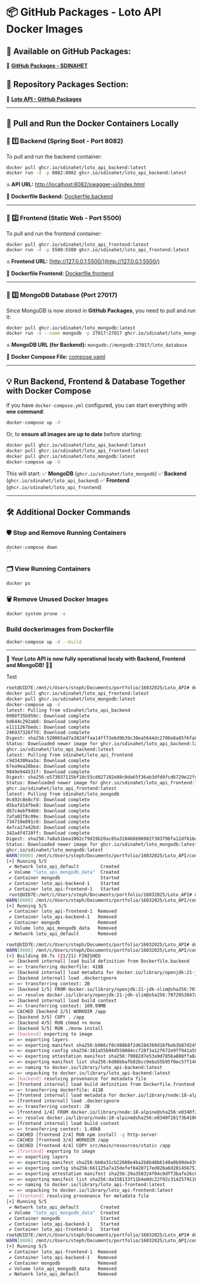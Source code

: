 <!-- # 📦 GitHub Packages - Loto API Docker Image

📍 **Available on GitHub Packages:**
➝ [**GitHub Packages - SDINAHET**](https://github.com/SDINAHET?tab=packages)

📍 **Repository Packages Section:**
➝ [**Loto API - GitHub Packages**](https://github.com/SDINAHET/Loto_API/packages)

---

## 📥 Pull and Run the Docker Containers Locally

### 🔹 **Backend (Spring Boot - Port 8082)**
To pull and run the backend container:
```bash
docker pull ghcr.io/sdinahet/loto_api:latest
docker run -d -p 8082:8082 ghcr.io/sdinahet/loto_api:latest
```
The API will be available at:
➡️ **`http://localhost:8082/swagger-ui/index.html`**

🔗 **Dockerfile Backend:** [Dockerfile.backend](https://github.com/SDINAHET/Loto_API/blob/main/Dockerfile.backend)

---

### 🔹 **Frontend (Static Web - Port 5500)**
If your frontend is also packaged as a Docker image, you can pull and run it like this:
```bash
docker pull ghcr.io/sdinahet/loto_front:latest
docker run -d -p 5500:5500 ghcr.io/sdinahet/loto_front:latest
```
The frontend will be available at:
➡️ **`http://127.0.0.1:5500/`**

🔗 **Dockerfile Frontend:** [Dockerfile.frontend](https://github.com/SDINAHET/Loto_API/blob/main/Dockerfile.frontend)

---

### 🔄 **Run Backend & Frontend Together with Docker Compose**
If you have a `docker-compose.yml` file configured for both services, run:
```bash
docker-compose up -d
```

or if you want:
```bash
docker pull ghcr.io/sdinahet/loto_api:latest && docker pull ghcr.io/sdinahet/loto_front:latest && docker-compose up -d
```

🔗 **Docker Compose File:** [compose.yaml](https://github.com/SDINAHET/Loto_API/blob/main/compose.yaml)

---

## 🔧 **Additional Docker Commands**

### 🛑 Stop Running Containers
To stop and remove running containers:
```bash
docker-compose down
```

### 🚀 **Rebuild and Restart Containers**
To rebuild images and restart the containers:
```bash
docker-compose up -d --build
```

### 📜 **View Running Containers**
```bash
docker ps
```

### 🗑️ **Remove Unused Docker Images**
```bash
docker system prune -a
```

---

🚀 Your **Loto API** is now running locally! 🎰🔥 -->


# 📦 GitHub Packages - Loto API Docker Images

## 📌 Available on GitHub Packages:
🔗 [**GitHub Packages - SDINAHET**](https://github.com/SDINAHET?tab=packages)

## 📌 Repository Packages Section:
🔗 [**Loto API - GitHub Packages**](https://github.com/SDINAHET/Loto_API/packages)

---

## 👥 Pull and Run the Docker Containers Locally

### 🔹 **1️⃣ Backend (Spring Boot - Port 8082)**
To pull and run the backend container:
```bash
docker pull ghcr.io/sdinahet/loto_api_backend:latest
docker run -d -p 8082:8082 ghcr.io/sdinahet/loto_api_backend:latest
```
🔝 **API URL:** [http://localhost:8082/swagger-ui/index.html](http://localhost:8082/swagger-ui/index.html)

🔗 **Dockerfile Backend:** [Dockerfile.backend](https://github.com/SDINAHET/Loto_API/blob/main/Dockerfile.backend)

---

### 🔹 **2️⃣ Frontend (Static Web - Port 5500)**
To pull and run the frontend container:
```bash
docker pull ghcr.io/sdinahet/loto_api_frontend:latest
docker run -d -p 5500:5500 ghcr.io/sdinahet/loto_api_frontend:latest
```
🔝 **Frontend URL:** [http://127.0.0.1:5500/](http://127.0.0.1:5500/)

🔗 **Dockerfile Frontend:** [Dockerfile.frontend](https://github.com/SDINAHET/Loto_API/blob/main/Dockerfile.frontend)

---

### 🔹 **3️⃣ MongoDB Database (Port 27017)**
Since MongoDB is now stored in **GitHub Packages**, you need to pull and run it:
```bash
docker pull ghcr.io/sdinahet/loto_mongodb:latest
docker run -d --name mongodb -p 27017:27017 ghcr.io/sdinahet/loto_mongodb:latest
```
🔝 **MongoDB URL (for Backend):** `mongodb://mongodb:27017/loto_database`

🔗 **Docker Compose File:** [compose.yaml](https://github.com/SDINAHET/Loto_API/blob/main/compose.yaml)

---

## 💡 Run Backend, Frontend & Database Together with Docker Compose
If you have `docker-compose.yml` configured, you can start everything with **one command**:
```bash
docker-compose up -d
```
Or, to **ensure all images are up to date** before starting:
```bash
docker pull ghcr.io/sdinahet/loto_api_backend:latest
docker pull ghcr.io/sdinahet/loto_api_frontend:latest
docker pull ghcr.io/sdinahet/loto_mongodb:latest
docker-compose up -d
```
This will start:
✅ **MongoDB** (`ghcr.io/sdinahet/loto_mongodb`)
✅ **Backend** (`ghcr.io/sdinahet/loto_api_backend`)
✅ **Frontend** (`ghcr.io/sdinahet/loto_api_frontend`)

---

## 🛠 Additional Docker Commands

### 🛡️ Stop and Remove Running Containers
```bash
docker-compose down
``
```

### 🗂️ View Running Containers
```bash
docker ps
```

### 🗑️ Remove Unused Docker Images
```bash
docker system prune -a
```

### Build dockerimages from Dockerfile
```bash
docker-compose up -d --build
```

---

🚀 **Your Loto API is now fully operational localy with Backend, Frontend and MongoDB!** 🎠🔥




Test 
```bash                                                                                                                                                      0.3s 
root@UID7E:/mnt/c/Users/steph/Documents/portfolio/16032025/Loto_API# docker pull ghcr.io/sdinahet/loto_api_backend:latest
docker pull ghcr.io/sdinahet/loto_api_frontend:latest
docker pull ghcr.io/sdinahet/loto_mongodb:latest
docker-compose up -d
latest: Pulling from sdinahet/loto_api_backend
0988f35b959c: Download complete
bd644c292ab8: Download complete
e1111267bedc: Download complete
246937326f7d: Download complete
Digest: sha256:520065ad7a3024ffaa14ff73e6d9b39c30ea5644dc2706e8a85f6fa8c9be9c0a
Status: Downloaded newer image for ghcr.io/sdinahet/loto_api_backend:latest
ghcr.io/sdinahet/loto_api_backend:latest
latest: Pulling from sdinahet/loto_api_frontend
c9d34309aa3a: Download complete
67ea9ea28bea: Download complete
9849e944531f: Download complete
Digest: sha256:e573037115bf10c55cd027102e88c0da65f36ab3dfd9fcd6729e22fdf5bdf74a
Status: Downloaded newer image for ghcr.io/sdinahet/loto_api_frontend:latest
ghcr.io/sdinahet/loto_api_frontend:latest
latest: Pulling from sdinahet/loto_mongodb
0c492c8e8cfd: Download complete
d5bafd14fbe8: Download complete
d67c4ebf9460: Download complete
7afa02f8c09e: Download complete
734719e891c0: Download complete
4e7ca17a42bd: Download complete
342a4f4728ff: Download complete
Digest: sha256:7a8a51bea1002c79d19b20ac85a310466b96982f303790fa12df616df538128d
Status: Downloaded newer image for ghcr.io/sdinahet/loto_mongodb:latest
ghcr.io/sdinahet/loto_mongodb:latest
WARN[0000] /mnt/c/Users/steph/Documents/portfolio/16032025/Loto_API/compose.yaml: the attribute `version` is obsolete, it will be ignored, please remove it to avoid potential confusion 
[+] Running 5/5
 ✔ Network loto_api_default        Created                                                                                                                                                         0.1s 
 ✔ Volume "loto_api_mongodb_data"  Created                                                                                                                                                         0.0s 
 ✔ Container mongodb               Started                                                                                                                                                         2.9s 
 ✔ Container loto_api-backend-1    Started                                                                                                                                                         2.3s 
 ✔ Container loto_api-frontend-1   Started
 root@UID7E:/mnt/c/Users/steph/Documents/portfolio/16032025/Loto_API# docker-compose down -v
WARN[0000] /mnt/c/Users/steph/Documents/portfolio/16032025/Loto_API/compose.yaml: the attribute `version` is obsolete, it will be ignored, please remove it to avoid potential confusion 
[+] Running 5/5
 ✔ Container loto_api-frontend-1  Removed                                                                                                                                                          0.8s 
 ✔ Container loto_api-backend-1   Removed                                                                                                                                                          1.2s 
 ✔ Container mongodb              Removed                                                                                                                                                          0.6s 
 ✔ Volume loto_api_mongodb_data   Removed                                                                                                                                                          0.0s 
 ✔ Network loto_api_default       Removed

root@UID7E:/mnt/c/Users/steph/Documents/portfolio/16032025/Loto_API# docker-compose up -d --build
WARN[0000] /mnt/c/Users/steph/Documents/portfolio/16032025/Loto_API/compose.yaml: the attribute `version` is obsolete, it will be ignored, please remove it to avoid potential confusion 
[+] Building 80.7s (21/21) FINISHED                                                                                                                                                      docker:default
 => [backend internal] load build definition from Dockerfile.backend                                                                                                                               0.1s
 => => transferring dockerfile: 418B                                                                                                                                                               0.1s 
 => [backend internal] load metadata for docker.io/library/openjdk:21-jdk-slim                                                                                                                     0.9s
 => [backend internal] load .dockerignore                                                                                                                                                          0.1s
 => => transferring context: 2B                                                                                                                                                                    0.0s 
 => [backend 1/5] FROM docker.io/library/openjdk:21-jdk-slim@sha256:7072053847a8a05d7f3a14ebc778a90b38c50ce7e8f199382128a53385160688                                                               0.0s 
 => => resolve docker.io/library/openjdk:21-jdk-slim@sha256:7072053847a8a05d7f3a14ebc778a90b38c50ce7e8f199382128a53385160688                                                                       0.0s 
 => [backend internal] load build context                                                                                                                                                          7.7s 
 => => transferring context: 109.99MB                                                                                                                                                              7.7s 
 => CACHED [backend 2/5] WORKDIR /app                                                                                                                                                              0.0s
 => [backend 3/5] COPY . /app                                                                                                                                                                      1.1s 
 => [backend 4/5] RUN chmod +x mvnw                                                                                                                                                                0.6s
 => [backend 5/5] RUN ./mvnw install                                                                                                                                                              41.8s
 => [backend] exporting to image                                                                                                                                                                  25.3s
 => => exporting layers                                                                                                                                                                           15.5s
 => => exporting manifest sha256:b966cf0c988b8f2d62843b9d16fbeb3b87d245e70386ea31e9e5b8cf75f661b1                                                                                                  0.0s
 => => exporting config sha256:381a55b94d558004cc728f3a12f672e9ff941a585c7a3d265b35c58da970bd03                                                                                                    0.0s
 => => exporting attestation manifest sha256:79082d7e53a9d7856a808ffa8a5844ef45487729718fcf2611417618e880d394                                                                                      0.0s
 => => exporting manifest list sha256:6d86bbafb82bcc9eba55b95f0ec57f14080c077cc040b5bf9273c3bcec969dd9                                                                                             0.0s
 => => naming to docker.io/library/loto_api-backend:latest                                                                                                                                         0.0s
 => => unpacking to docker.io/library/loto_api-backend:latest                                                                                                                                      9.6s
 => [backend] resolving provenance for metadata file                                                                                                                                               0.0s
 => [frontend internal] load build definition from Dockerfile.frontend                                                                                                                             0.1s
 => => transferring dockerfile: 411B                                                                                                                                                               0.1s 
 => [frontend internal] load metadata for docker.io/library/node:18-alpine                                                                                                                         0.9s 
 => [frontend internal] load .dockerignore                                                                                                                                                         0.0s
 => => transferring context: 2B                                                                                                                                                                    0.0s 
 => [frontend 1/4] FROM docker.io/library/node:18-alpine@sha256:e0340f26173b41066d68e3fe9bfbdb6571ab3cad0a4272919a52e36f4ae56925                                                                   0.0s 
 => => resolve docker.io/library/node:18-alpine@sha256:e0340f26173b41066d68e3fe9bfbdb6571ab3cad0a4272919a52e36f4ae56925                                                                            0.0s 
 => [frontend internal] load build context                                                                                                                                                         0.1s 
 => => transferring context: 1.48kB                                                                                                                                                                0.1s 
 => CACHED [frontend 2/4] RUN npm install -g http-server                                                                                                                                           0.0s 
 => CACHED [frontend 3/4] WORKDIR /app                                                                                                                                                             0.0s 
 => CACHED [frontend 4/4] COPY src/main/resources/static /app                                                                                                                                      0.0s 
 => [frontend] exporting to image                                                                                                                                                                  0.1s 
 => => exporting layers                                                                                                                                                                            0.0s 
 => => exporting manifest sha256:bb0a31cb22608e4ba2b8b48b6140a0b99de439673a80ad253d105fea13127114                                                                                                  0.0s 
 => => exporting config sha256:661125a7a15defef8420717ed826a6d201456751b5eb89f3136105bb85fb77f1                                                                                                    0.0s 
 => => exporting attestation manifest sha256:29a350324f04c0dff3bafe26c0c751c9756e6f72eb5a16f0ca395ffbef798e86                                                                                      0.0s 
 => => exporting manifest list sha256:da158133f11b4e0dc22f92c31425791107b5d70ca1ed2573525895ee7cde3c0a                                                                                             0.0s 
 => => naming to docker.io/library/loto_api-frontend:latest                                                                                                                                        0.0s 
 => => unpacking to docker.io/library/loto_api-frontend:latest                                                                                                                                     0.0s 
 => [frontend] resolving provenance for metadata file                                                                                                                                              0.0s 
[+] Running 5/5
 ✔ Network loto_api_default        Created                                                                                                                                                         0.1s 
 ✔ Volume "loto_api_mongodb_data"  Created                                                                                                                                                         0.0s 
 ✔ Container mongodb               Started                                                                                                                                                         2.2s 
 ✔ Container loto_api-backend-1    Started                                                                                                                                                         1.9s 
 ✔ Container loto_api-frontend-1   Started
root@UID7E:/mnt/c/Users/steph/Documents/portfolio/16032025/Loto_API# docker-compose down -v
WARN[0000] /mnt/c/Users/steph/Documents/portfolio/16032025/Loto_API/compose.yaml: the attribute `version` is obsolete, it will be ignored, please remove it to avoid potential confusion 
[+] Running 5/5
 ✔ Container loto_api-frontend-1  Removed                                                                                                                                                          1.1s 
 ✔ Container loto_api-backend-1   Removed                                                                                                                                                          1.8s 
 ✔ Container mongodb              Removed                                                                                                                                                          0.7s 
 ✔ Volume loto_api_mongodb_data   Removed                                                                                                                                                          0.0s 
 ✔ Network loto_api_default       Removed
 ```
